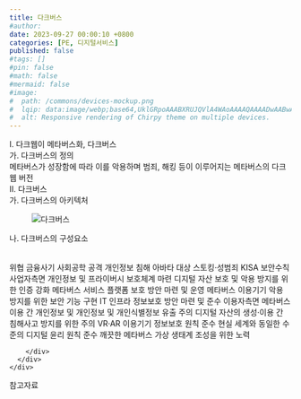 ```yaml
---
title: 다크버스
#author: 
date: 2023-09-27 00:00:10 +0800
categories: [PE, 디지털서비스]
published: false
#tags: []
#pin: false
#math: false
#mermaid: false
#image:
#  path: /commons/devices-mockup.png
#  lqip: data:image/webp;base64,UklGRpoAAABXRUJQVlA4WAoAAAAQAAAADwAABwAAQUxQSDIAAAARL0AmbZurmr57yyIiqE8oiG0bejIYEQTgqiDA9vqnsUSI6H+oAERp2HZ65qP/VIAWAFZQOCBCAAAA8AEAnQEqEAAIAAVAfCWkAALp8sF8rgRgAP7o9FDvMCkMde9PK7euH5M1m6VWoDXf2FkP3BqV0ZYbO6NA/VFIAAAA
#  alt: Responsive rendering of Chirpy theme on multiple devices.
---
```


<div class="post-wrap">
  <div class="para">
    <div class="para-title">
      I. 다크웹이 메타버스화, 다크버스
    </div>
    <div class="para-cntnt">
      <div class="para">
        <div class="para-title">
          가. 다크버스의 정의
        </div>
        <div class="para-cntnt">
            메타버스가 성장함에 따라 이를 악용하며 범죄, 해킹 등이 이루어지는 메타버스의 다크웹 버전
        </div>
      </div>
    </div>
  </div>
  
  <div class="para">
    <div class="para-title">
      II. 다크버스
    </div>
    <div class="para-cntnt">
      <div class="para">
        <div class="para-title">
          가. 다크버스의 아키텍처
        </div>
        <div class="para-cntnt">
          <figure class="post-figure">
            <img src="/assets/img/posts/다크버스.png" alt="다크버스">
<!--            <figcaption>Source: Unveiling the Metaverse: Exploring Emerging Trends, Multifaceted Perspectives, and Future Challenges</figcaption>-->
          </figure>
        </div>
      </div>
      <div class="para">
        <div class="para-title">
          나. 다크버스의 구성요소
        </div>
        <div class="para-cntnt">
          <table class="post-table">
          </table>
          위협
  금융사기
  사회공학 공격 
  개인정보 침해 
  아바타 대상 스토킹·성범죄
KISA 보안수칙
  사업자측면
    개인정보 및 프라이버시 보호체계 마련
    디지털 자산 보호 및 악용 방지를 위한 인증 강화 
    메타버스 서비스 플랫폼 보호 방안 마련 및 운영 
    메타버스 이용기기 악용 방지를 위한 보안 기능 구현 
    IT 인프라 정보보호 방안 마련 및 준수
  이용자측면
    메타버스 이용 간 개인정보 및 개인정보 및 개인식별정보 유출 주의 
    디지털 자산의 생성·이용 간 침해사고 방지를 위한 주의 
    VR·AR 이용기기 정보보호 원칙 준수 
    현실 세계와 동일한 수준의 디지털 윤리 원칙 준수 
    깨끗한 메타버스 가상 생태계 조성을 위한 노력

        </div>
      </div>
    </div>
  </div>

  <div class="refr-wrap">
    <div class="refr-title">
        참고자료
    </div>
    <ol class="refr-list">
    <!--    <li>(나현식, 최대선) <a target="_blank" href="https://scienceon.kisti.re.kr/commons/util/originalView.do?cn=JAKO202225948430499&oCn=JAKO202225948430499&dbt=JAKO&journal=NJOU00291864">메타버스 보안 위협 요소 및 대응 방안 검토</a></li>-->
    <!--    <li>(M. Uddin, S. Manickam, H. Ullah, M. Obaidat and A. Dandoush) <a target="_blank" href="https://ieeexplore.ieee.org/abstract/document/10138386">Unveiling the Metaverse: Exploring Emerging Trends, Multifaceted Perspectives, and Future Challenges</a></li>-->
    </ol>
  </div>
</div>
